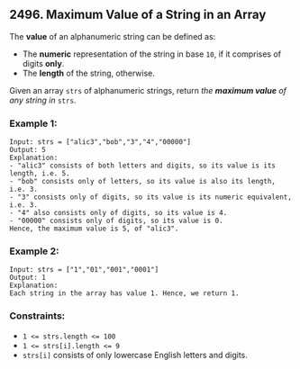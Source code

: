 ## 2496. Maximum Value of a String in an Array

The **value** of an alphanumeric string can be defined as:

* The **numeric** representation of the string in base ```10```, if it comprises of digits **only**.
* The **length** of the string, otherwise.

Given an array ```strs``` of alphanumeric strings, return *the **maximum value** of any string in* ```strs```.

### Example 1:
```
Input: strs = ["alic3","bob","3","4","00000"]
Output: 5
Explanation:
- "alic3" consists of both letters and digits, so its value is its length, i.e. 5.
- "bob" consists only of letters, so its value is also its length, i.e. 3.
- "3" consists only of digits, so its value is its numeric equivalent, i.e. 3.
- "4" also consists only of digits, so its value is 4.
- "00000" consists only of digits, so its value is 0.
Hence, the maximum value is 5, of "alic3".
```
### Example 2:
```
Input: strs = ["1","01","001","0001"]
Output: 1
Explanation:
Each string in the array has value 1. Hence, we return 1.
```

### Constraints:

* ```1 <= strs.length <= 100```
* ```1 <= strs[i].length <= 9```
* ```strs[i]``` consists of only lowercase English letters and digits.